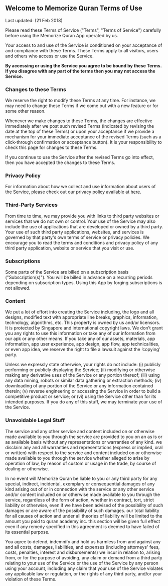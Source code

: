 ## Welcome to Memorize Quran Terms of Use

Last updated: (21 Feb 2018)

Please read these Terms of Service ("Terms", "Terms of Service") carefully before using the Memorize Quran App operated by us.

Your access to and use of the Service is conditioned on your acceptance of and compliance with these Terms. These Terms apply to all visitors, users and others who access or use the Service.

<p><b>By accessing or using the Service you agree to be bound by these Terms. If you disagree with any part of the terms then you may not access the Service.</b></p>


### Changes to these Terms
We reserve the right to modify these Terms at any time. For instance, we may need to change these Terms if we come out with a new feature or for some other reason.

Whenever we make changes to these Terms, the changes are effective immediately after we post such revised Terms (indicated by revising the date at the top of these Terms) or upon your acceptance if we provide a mechanism for your immediate acceptance of the revised Terms (such as a click-through confirmation or acceptance button). It is your responsibility to check this page for changes to these Terms.

If you continue to use the Service after the revised Terms go into effect, then you have accepted the changes to these Terms.

### Privacy Policy
For information about how we collect and use information about users of the Service, please check out our privacy policy available at <a href="https://quran-memorizer.github.io">here.</a>

### Third-Party Services
From time to time, we may provide you with links to third party websites or services that we do not own or control. Your use of the Service may also include the use of applications that are developed or owned by a third party. Your use of such third party applications, websites, and services is governed by that party's own terms of service or privacy policies. We encourage you to read the terms and conditions and privacy policy of any third party application, website or service that you visit or use.


### Subscriptions
Some parts of the Service are billed on a subscription basis ("Subscription(s)"). You will be billed in advance on a recurring periods depending on subscription types. Using this App by forging subscriptions is not allowed.


### Content
We put a lot of effort into creating the Service including, the logo and all designs, modified text with appropriate line breaks, graphics, information, technology, algorithms, etc. This property is owned by us and/or licensors. It is protected by Singapore and international copyright laws. We don’t grant you any rights to use this information or take any of our information from our apk or any other means. If you take any of our assets, materials, app information, app user experience, app design, app flow, app technicalities, or even app idea, we reserve the right to file a lawsuit against the ‘copying’ party.

Unless we expressly state otherwise, your rights do not include: (i) publicly performing or publicly displaying the Service; (ii) modifying or otherwise making any derivative uses of the Service or any portion thereof; (iii) using any data mining, robots or similar data gathering or extraction methods; (iv) downloading of any portion of the Service or any information contained therein; (v) reverse engineering or accessing the Service in order to build a competitive product or service; or (vi) using the Service other than for its intended purposes. If you do any of this stuff, we may terminate your use of the Service.

### Unavoidable Legal Stuff
The service and any other service and content included on or otherwise made available to you through the service are provided to you on an as is or as available basis without any representations or warranties of any kind. we disclaim any and all warranties and representations (express or implied, oral or written) with respect to the service and content included on or otherwise made available to you through the service whether alleged to arise by operation of law, by reason of custom or usage in the trade, by course of dealing or otherwise.

In no event will Memorize Quran be liable to you or any third party for any special, indirect, incidental, exemplary or consequential damages of any kind arising out of or in connection with the service or any other service and/or content included on or otherwise made available to you through the service, regardless of the form of action, whether in contract, tort, strict liability or otherwise, even if we have been advised of the possibility of such damages or are aware of the possibility of such damages. our total liability for all causes of action and under all theories of liability will be limited to the amount you paid to quran academy inc. this section will be given full effect even if any remedy specified in this agreement is deemed to have failed of its essential purpose.

You agree to defend, indemnify and hold us harmless from and against any and all costs, damages, liabilities, and expenses (including attorneys' fees, costs, penalties, interest and disbursements) we incur in relation to, arising from, or for the purpose of avoiding, any claim or demand from a third party relating to your use of the Service or the use of the Service by any person using your account, including any claim that your use of the Service violates any applicable law or regulation, or the rights of any third party, and/or your violation of these Terms.


